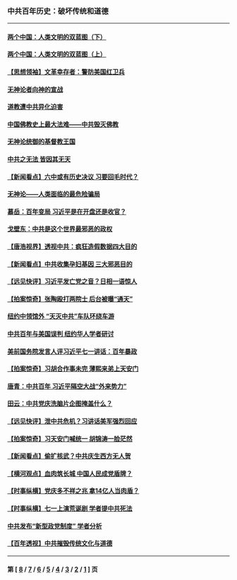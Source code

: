 ### 中共百年历史：破坏传统和道德
---
#### [两个中国：人类文明的双蓝图（下）](../../pages/nf1176114/n13423132.md?12160430) 
#### [两个中国：人类文明的双蓝图（上）](../../pages/nf1176114/n13422687.md?12160430) 
#### [【思想领袖】文革幸存者：警防美国红卫兵](../../pages/nf1176114/n13339289.md?12160430) 
#### [无神论者向神的宣战](../../pages/nf1176114/n13281535.md?12160430) 
#### [道教遭中共异化迫害](../../pages/nf1176114/n13281463.md?12160430) 
#### [中国佛教史上最大法难——中共毁灭佛教](../../pages/nf1176114/n13281397.md?12160430) 
#### [无神论统御的基督教王国](../../pages/nf1176114/n13281280.md?12160430) 
#### [中共之无法 皆因其无天](../../pages/nf1176114/n13281088.md?12160430) 
#### [【新闻看点】六中或有历史决议 习要回毛时代？](../../pages/nf1176114/n13222895.md?12160430) 
#### [无神论——人类面临的最危险骗局](../../pages/nf1176114/n13196137.md?12160430) 
#### [慕岳：百年变局 习近平是在开盘还是收官？](../../pages/nf1176114/n13206516.md?12160430) 
#### [戈壁东：中共是这个世界最邪恶的政权](../../pages/nf1176114/n13085641.md?12160430) 
#### [【唐浩视界】透视中共：疯狂造假数据四大目的](../../pages/nf1176114/n13080590.md?12160430) 
#### [【新闻看点】中共收集孕妇基因 三大邪恶目的](../../pages/nf1176114/n13077182.md?12160430) 
#### [【远见快评】习近平发亡党之音？日相一语惊人](../../pages/nf1176114/n13074809.md?12160430) 
#### [【拍案惊奇】张陶殴打两院士 后台被曝“通天”](../../pages/nf1176114/n13070496.md?12160430) 
#### [纽约中领馆外 “天灭中共”车队环绕车游](../../pages/nf1176114/n13070693.md?12160430) 
#### [中共百年与美国误判 纽约华人学者研讨](../../pages/nf1176114/n13067969.md?12160430) 
#### [美前国务院发言人评习近平七一讲话：百年暴政](../../pages/nf1176114/n13066986.md?12160430) 
#### [【拍案惊奇】习胡合作事未完 薄熙来弟上天安门](../../pages/nf1176114/n13065867.md?12160430) 
#### [唐青：中共百年 习近平隔空大战“外来势力”](../../pages/nf1176114/n13065976.md?12160430) 
#### [田云：中共党庆洗脑片企图掩盖什么？](../../pages/nf1176114/n13064395.md?12160430) 
#### [【远见快评】泄中共危机？习讲话美军强烈回应](../../pages/nf1176114/n13064269.md?12160430) 
#### [【拍案惊奇】习天安门喊统一 胡锦涛一脸茫然](../../pages/nf1176114/n13063233.md?12160430) 
#### [【新闻看点】偷扩核武？中共庆生西方无人贺](../../pages/nf1176114/n13061263.md?12160430) 
#### [【横河观点】血肉筑长城 中国人民成党盾牌？](../../pages/nf1176114/n13061779.md?12160430) 
#### [【时事纵横】党庆多不祥之兆 拿14亿人当肉盾？](../../pages/nf1176114/n13061709.md?12160430) 
#### [【时事纵横】七一上演荒诞剧 学者提中共死法](../../pages/nf1176114/n13058990.md?12160430) 
#### [中共发布“新型政党制度” 学者分析](../../pages/nf1176114/n13056354.md?12160430) 
#### [【百年透视】中共摧毁传统文化与道德](../../pages/nf1176114/n13057253.md?12160430) 

---
#### 第 [ [8](./8.md?12160430) / [7](./7.md?12160430) / [6](./6.md?12160430) / [5](./5.md?12160430) / [4](./4.md?12160430) / [3](./3.md?12160430) / [2](./2.md?12160430) / [1](./1.md?12160430) ] 页
